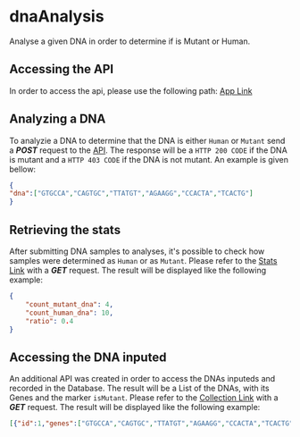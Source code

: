 # dnaAnalysis
Analyse a given DNA in order to determine if is Mutant or Human. 

## Accessing the API
In order to access the api, please use the following path: [App Link](https://dna-analysis.herokuapp.com/)

## Analyzing a DNA
To analyzie a DNA to determine that the DNA is either `Human` or `Mutant` send a **_POST_** request to the [API](https://dna-analysis.herokuapp.com/mutant/). The response will be a `HTTP 200 CODE` if the DNA is mutant and a `HTTP 403 CODE` if the DNA is not mutant. An example is given bellow:

```json
{
"dna":["GTGCCA","CAGTGC","TTATGT","AGAAGG","CCACTA","TCACTG"]
}
```

## Retrieving the stats
After submitting DNA samples to analyses, it's possible to check how samples were determined as `Human` or as `Mutant`. Please refer to the [Stats Link](https://dna-analysis.herokuapp.com/stats/) with a **_GET_** request. The result will be displayed like the following example:

```json
{
    "count_mutant_dna": 4,
    "count_human_dna": 10,
    "ratio": 0.4
}
```

## Accessing the DNA inputed
An additional API was created in order to access the DNAs inputeds and recorded in the Database. The result will be a List of the DNAs, with its Genes and the marker `isMutant`. Please refer to the [Collection Link](https://dna-analysis.herokuapp.com/mutant/) with a **_GET_** request. The result will be displayed like the following example:
```json
[{"id":1,"genes":["GTGCCA","CAGTGC","TTATGT","AGAAGG","CCACTA","TCACTG"],"isMutant":true},{"id":2,"genes":["GTGCCA","CAGTGC","TTGTGT","AGAAGG","CCACTA","TCACTG"],"isMutant":false}]
```
